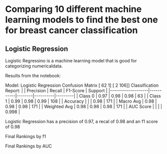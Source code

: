 # Comparing 10 different machine learning models to find the best one for breast cancer classification

## Logistic Regression

Logistic Regressino is a machine learning model that is good for categorizing numericaldata.

Results from the notebook:

Model: Logistic Regression
Confusion Matrix
[ 62   1]
[  2 106]]
Classification Report:
|                   | Precision | Recall | F1-Score | Support |
|-------------------|-----------|--------|----------|---------|
| Class 0           | 0.97      | 0.98   | 0.98     | 63      |
| Class 1           | 0.99      | 0.98   | 0.99     | 108     |
| Accuracy          |           |        | 0.98     | 171     |
| Macro Avg         | 0.98      | 0.98   | 0.98     | 171     |
| Weighted Avg      | 0.98      | 0.98   | 0.98     | 171     |
| AUC Score         |           |        |          | 0.998   |


Logistic Regression has a precision of 0.97, a recal of 0.98 and an f1 score of 0.98


Final Rankings by f1

Final Rankings by AUC
